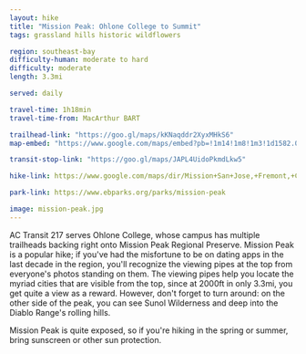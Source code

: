 ```yaml
---
layout: hike
title: "Mission Peak: Ohlone College to Summit"
tags: grassland hills historic wildflowers

region: southeast-bay
difficulty-human: moderate to hard
difficulty: moderate
length: 3.3mi

served: daily

travel-time: 1h18min
travel-time-from: MacArthur BART

trailhead-link: "https://goo.gl/maps/kKNaqddr2XyxMHkS6"
map-embed: "https://www.google.com/maps/embed?pb=!1m14!1m8!1m3!1d1582.0254289597422!2d-121.9115877!3d37.5302984!3m2!1i1024!2i768!4f13.1!3m3!1m2!1s0x808fc7d85023d0cf%3A0x7b1c136fe16fbbd1!2sSpring%20Valley%20Trail!5e0!3m2!1sen!2sus!4v1687410259182!5m2!1sen!2sus"

transit-stop-link: "https://goo.gl/maps/JAPL4UidoPkmdLkw5"

hike-link: https://www.google.com/maps/dir/Mission+San+Jose,+Fremont,+CA+94539/Mission+Peak+Summit/@37.5206626,-121.9007303,15z/data=!4m14!4m13!1m5!1m1!1s0x808fc6a475fab21b:0x29367e8d0c25090b!2m2!1d-121.9088902!2d37.5304889!1m5!1m1!1s0x808fc5ca58b42b7b:0x91d8b97650f75f66!2m2!1d-121.8808302!2d37.5125051!3e2

park-link: https://www.ebparks.org/parks/mission-peak

image: mission-peak.jpg
---
```


AC Transit 217 serves Ohlone College, whose campus has multiple trailheads backing right onto Mission Peak Regional Preserve. Mission Peak is a popular hike; if you've had the misfortune to be on dating apps in the last decade in the region, you'll recognize the viewing pipes at the top from everyone's photos standing on them. The viewing pipes help you locate the myriad cities that are visible from the top, since at 2000ft in only 3.3mi, you get quite a view as a reward. However, don't forget to turn around: on the other side of the peak, you can see Sunol Wilderness and deep into the Diablo Range's rolling hills.

Mission Peak is quite exposed, so if you're hiking in the spring or summer, bring sunscreen or other sun protection.